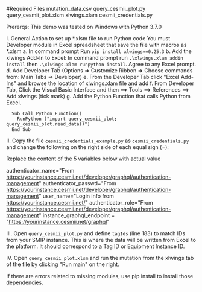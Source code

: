 #Required Files
mutation_data.csv	query_cesmii_plot.py	query_cesmii_plot.xlsm	xlwings.xlam
cesmii_credentials.py

Prererqs:
This demo was tested on Windows with Python 3.7.0

I. General Action to set up *.xlsm file to run Python code
You must Developer module in Excel spreadsheet that save the file with macros as *.xlsm
   a. In command prompt Run `pip install xlwings==0.25.3`
   b. Add the xlwings Add-In to Excel: In command prompt run `.\xlwings.xlam addin install` then `.\xlwings.xlam runpython install`. Agree to any Excel prompt. 
   d. Add Developer Tab (Options => Customize Ribbon => Choose commands from: Main Tabs => Developer)
   e. From the Developer Tab click "Excel Add-Ins" and browse the location of xlwings.xlam file and add
   f. From Developer Tab, Click the Visual Basic Interface and then ==> Tools ==> References ==> Add xlwings (tick mark)
   g. Add the Python Function that calls Python from Excel.

      Sub Call_Python_Function()
        RunPython ("import query_cesmii_plot; query_cesmii_plot.read_data()")
      End Sub


II.  Copy the file `cesmii_credentials_example.py` as `cesmii_credentials.py` and change the following on the right side of each equal sign (=):

Replace the content of the 5 variables below with actual value 

authenticator_name="From https://yourinstance.cesmii.net/developer/graphql/authentication-management"
authenticator_passwd="From https://yourinstance.cesmii.net/developer/graphql/authentication-management"
user_name="Login info from https://yourinstance.cesmii.net/"
authenticator_role="From https://yourinstance.cesmii.net/developer/graphql/authentication-management"
instance_graphql_endpoint = "https://yourinstance.cesmii.net/graphql"

III. Open `query_cesmii_plot.py` and define `tagIds` (line 183) to match IDs from your SMIP instance. This is where the data will be written from Excel to the platform. It should correspond to a Tag ID or Equipment Instance ID.

IV. Open `query_cesmii_plot.xlsm` and run the mutation from the xlwings tab of the file by clicking "Run main" on the right.

If there are errors related to missing modules, use pip install to install those dependencies.




